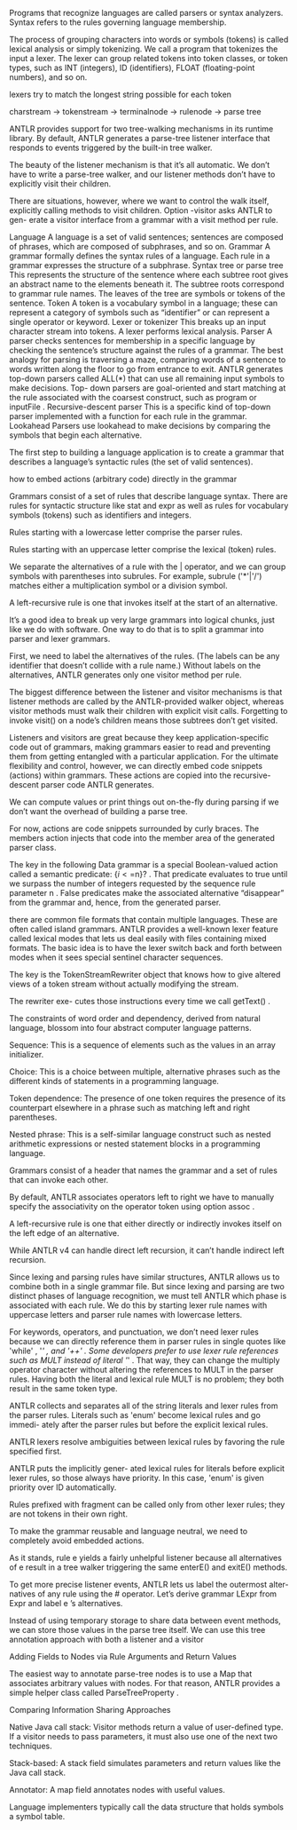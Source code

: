 Programs that recognize languages are called parsers or syntax analyzers.
Syntax refers to the rules governing language membership.

The process of grouping characters into words or symbols (tokens) is called
lexical analysis or simply tokenizing. We call a program that tokenizes the
input a lexer. The lexer can group related tokens into token classes, or token
types, such as  INT (integers),  ID (identifiers),  FLOAT (floating-point numbers),
and so on.

lexers try to match the longest string possible for each token

charstream -> tokenstream -> terminalnode -> rulenode -> parse tree

ANTLR provides support for two tree-walking mechanisms in its runtime
library. By default, ANTLR generates a parse-tree listener interface that
responds to events triggered by the built-in tree walker.

The beauty of the listener mechanism is that it’s all automatic. We don’t have
to write a parse-tree walker, and our listener methods don’t have to explicitly
visit their children.

There are situations, however, where we want to control the walk itself,
explicitly calling methods to visit children. Option  -visitor asks ANTLR to gen-
erate a visitor interface from a grammar with a visit method per rule.

Language A language is a set of valid sentences; sentences are composed of phrases,
which are composed of subphrases, and so on.
Grammar A grammar formally defines the syntax rules of a language. Each rule in
a grammar expresses the structure of a subphrase.
Syntax tree or parse tree This represents the structure of the sentence where each
subtree root gives an abstract name to the elements beneath it. The subtree roots
correspond to grammar rule names. The leaves of the tree are symbols or tokens
of the sentence.
Token A token is a vocabulary symbol in a language; these can represent a category
of symbols such as “identifier” or can represent a single operator or keyword.
Lexer or tokenizer This breaks up an input character stream into tokens. A lexer
performs lexical analysis.
Parser A parser checks sentences for membership in a specific language by checking
the sentence’s structure against the rules of a grammar. The best analogy for
parsing is traversing a maze, comparing words of a sentence to words written
along the floor to go from entrance to exit. ANTLR generates top-down parsers
called ALL(*) that can use all remaining input symbols to make decisions. Top-
down parsers are goal-oriented and start matching at the rule associated with
the coarsest construct, such as  program or  inputFile .
Recursive-descent parser This is a specific kind of top-down parser implemented
with a function for each rule in the grammar.
Lookahead Parsers use lookahead to make decisions by comparing the symbols that
begin each alternative.

The first step to building a language application is to create a grammar that
describes a language’s syntactic rules (the set of valid sentences).

how to embed actions (arbitrary code) directly in the
grammar

Grammars consist of a set of rules that describe language syntax. There
are rules for syntactic structure like  stat and  expr as well as rules for
vocabulary symbols (tokens) such as identifiers and integers.

Rules starting with a lowercase letter comprise the parser rules.

Rules starting with an uppercase letter comprise the lexical (token) rules.

We separate the alternatives of a rule with the  | operator, and we can
group symbols with parentheses into subrules. For example, subrule  ('*'|'/')
matches either a multiplication symbol or a division symbol.

A left-recursive rule is one that invokes itself at
the start of an alternative.

It’s a good idea to break up very large grammars into logical chunks, just like
we do with software. One way to do that is to split a grammar into parser and
lexer grammars.

First, we need to label the alternatives of the rules. (The labels can
be any identifier that doesn’t collide with a rule name.) Without labels on the
alternatives, ANTLR generates only one visitor method per rule.

The biggest difference between the listener and visitor mechanisms is that
listener methods are called by the ANTLR-provided walker object, whereas
visitor methods must walk their children with explicit visit calls. Forgetting
to invoke  visit() on a node’s children means those subtrees don’t get visited.

Listeners and visitors are great because they keep application-specific code
out of grammars, making grammars easier to read and preventing them from
getting entangled with a particular application. For the ultimate flexibility
and control, however, we can directly embed code snippets (actions) within
grammars. These actions are copied into the recursive-descent parser code
ANTLR generates.

We can compute values or print things out on-the-fly during parsing if we
don’t want the overhead of building a parse tree.

For now, actions are code snippets surrounded by
curly braces. The  members action injects that code into the member area of
the generated parser class.

The key in the following  Data grammar is a special Boolean-valued action
called a semantic predicate:  {$i<=$n}? . That predicate evaluates to true until
we surpass the number of integers requested by the  sequence rule parameter
n . False predicates make the associated alternative “disappear” from the
grammar and, hence, from the generated parser.

there are common file formats that contain multiple languages.
These
are often called island grammars.
ANTLR provides a well-known lexer feature called lexical modes that lets us
deal easily with files containing mixed formats. The basic idea is to have the
lexer switch back and forth between modes when it sees special sentinel
character sequences.

The key is the  TokenStreamRewriter object that knows how to give altered views
of a token stream without actually modifying the stream.

The rewriter exe-
cutes those instructions every time we call  getText() .

The constraints of word order and dependency, derived from natural language,
blossom into four abstract computer language patterns.

 Sequence: This is a sequence of elements such as the values in an array
initializer.

Choice: This is a choice between multiple, alternative phrases such as
the different kinds of statements in a programming language.

Token dependence: The presence of one token requires the presence of
its counterpart elsewhere in a phrase such as matching left and right
parentheses.

Nested phrase: This is a self-similar language construct such as nested
arithmetic expressions or nested statement blocks in a programming
language.

Grammars consist of a header that names the grammar and a set of rules
that can invoke each other.

By default, ANTLR associates operators left to right
we have
to manually specify the associativity on the operator token using option  assoc .

A left-recursive rule is one that
either directly or indirectly invokes itself on the left edge of an alternative.

While ANTLR v4 can handle direct left recursion, it can’t handle indirect left
recursion.

Since lexing and parsing rules have similar structures, ANTLR allows us to
combine both in a single grammar file. But since lexing and parsing are two
distinct phases of language recognition, we must tell ANTLR which phase is
associated with each rule. We do this by starting lexer rule names with
uppercase letters and parser rule names with lowercase letters.

For keywords, operators, and punctuation, we don’t need lexer rules because
we can directly reference them in parser rules in single quotes like  'while' ,  '*' ,
and  '++' . Some developers prefer to use lexer rule references such as  MULT
instead of literal  '*' . That way, they can change the multiply operator character
without altering the references to  MULT in the parser rules. Having both the
literal and lexical rule  MULT is no problem; they both result in the same token
type.

ANTLR collects and separates all of the string literals and lexer rules from
the parser rules. Literals such as  'enum' become lexical rules and go immedi-
ately after the parser rules but before the explicit lexical rules.

ANTLR lexers resolve ambiguities between lexical rules by favoring the rule
specified first.

ANTLR puts the implicitly gener-
ated lexical rules for literals before explicit lexer rules, so those always have
priority. In this case,  'enum' is given priority over  ID automatically.

Rules prefixed with  fragment can
be called only from other lexer rules; they are not tokens in their own right.

To make the grammar reusable and language
neutral, we need to completely avoid embedded actions.

As it stands, rule  e yields a fairly unhelpful listener because all alternatives
of  e result in a tree walker triggering the same  enterE() and  exitE() methods.

To get more precise listener events, ANTLR lets us label the outermost alter-
natives of any rule using the  # operator. Let’s derive grammar  LExpr from  Expr
and label  e ’s alternatives.

Instead of using temporary storage to share data between event methods, we
can store those values in the parse tree itself. We can use this tree annotation
approach with both a listener and a visitor

Adding Fields to Nodes via Rule Arguments and Return Values

The easiest way to annotate parse-tree nodes is to use a  Map that associates
arbitrary values with nodes. For that reason, ANTLR provides a simple helper
class called  ParseTreeProperty .

Comparing Information Sharing Approaches

Native Java call stack: Visitor methods return a value of user-defined
type. If a visitor needs to pass parameters, it must also use one of the
next two techniques.

Stack-based: A stack field simulates parameters and return values like
the Java call stack.

 Annotator: A map field annotates nodes with useful values.
 
 Language implementers typically call the data structure that holds symbols
a symbol table.



